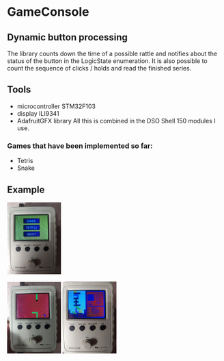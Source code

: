 # GameConsole
## Dynamic button processing
The library counts down the time of a possible rattle and notifies about the status of the button in the LogicState enumeration. It is also possible to count the sequence of clicks / holds and read the finished series.
## Tools
- microcontroller STM32F103
- display ILI9341
- AdafruitGFX library
All this is combined in the DSO Shell 150 modules I use.
### Games that have been implemented so far: 
- Tetris
- Snake
## Example
<img src="https://github.com/XForgivenGitX/Game-Console/blob/master/pictures/menu.jpg" width="25%"/>
<p class="snake">
  <img src="https://github.com/XForgivenGitX/Game-Console/blob/master/pictures/snake.jpg" width="25%" />
</div>
<img src="https://github.com/XForgivenGitX/Game-Console/blob/master/pictures/tetris.jpg" width="25%"/>

